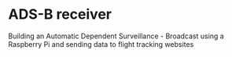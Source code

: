 # ADS-B receiver
Building an Automatic Dependent Surveillance - Broadcast using a Raspberry Pi and sending data to flight tracking websites
